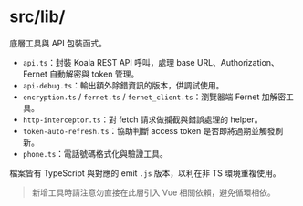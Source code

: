 # src/lib/

底層工具與 API 包裝函式。

- `api.ts`：封裝 Koala REST API 呼叫，處理 base URL、Authorization、Fernet 自動解密與 token 管理。
- `api-debug.ts`：輸出額外除錯資訊的版本，供調試使用。
- `encryption.ts` / `fernet.ts` / `fernet_client.ts`：瀏覽器端 Fernet 加解密工具。
- `http-interceptor.ts`：對 fetch 請求做攔截與錯誤處理的 helper。
- `token-auto-refresh.ts`：協助判斷 access token 是否即將過期並觸發刷新。
- `phone.ts`：電話號碼格式化與驗證工具。

檔案皆有 TypeScript 與對應的 emit `.js` 版本，以利在非 TS 環境重複使用。

> 新增工具時請注意勿直接在此層引入 Vue 相關依賴，避免循環相依。
